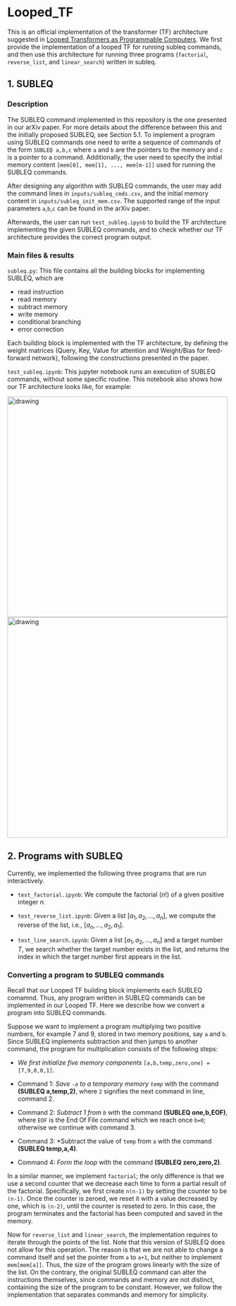 # Looped_TF


This is an official implementation of the transformer (TF) architecture suggested in [Looped Transformers as Programmable Computers](https://arxiv.org/abs/2301.13196). We first provide the implementation of a looped TF for running subleq commands, and then use this architecture for running three programs (`factorial`, `reverse_list`, and `linear_search`) written in subleq. 

## 1. SUBLEQ

### Description 

The SUBLEQ command implemented in this repository is the one presented in our arXiv paper. For more details about the difference between this and the initially proposed SUBLEQ, see Section 5.1.
To implement a program using SUBLEQ commands one need to write a sequence of commands of the form 
`SUBLEQ a,b,c` where `a` and `b` are the pointers to the memory and `c` is a pointer to a command. Additionally, the user need to specify the initial memory content `[mem[0], mem[1], ..., mem[m-1]]` used for running the SUBLEQ commands. 

After designing any algorithm with SUBLEQ commands, the user may add the command lines in `inputs/subleq_cmds.csv`, and the initial memory content in `inputs/subleq_init_mem.csv`. The supported range of the input parameters `a`,`b`,`c` can be found in the arXiv paper.

Afterwards, the user can run `test_subleq.ipynb` to build the TF architecture implementing the given SUBLEQ commands, and to check whether our TF architecture provides the correct program output.



### Main files \& results

`subleq.py`: This file contains all the building blocks for implementing SUBLEQ, which are 
- read instruction
- read memory
- subtract memory
- write memory
- conditional branching
- error correction

Each building block is implemented with the TF architecture, by defining the weight matrices (Query, Key, Value for attention and Weight/Bias for feed-forward network), following the constructions presented in the paper.  


`test_subleq.ipynb`: This jupyter notebook runs an execution of SUBLEQ commands, without some specific routine. 
This notebook also shows how our TF architecture looks like, for example:


<img src="jupyter_output_figs/read_instr_dpi_600.gif" alt="drawing" width="500"/>
<img src="jupyter_output_figs/read_mem_dpi_600.gif" alt="drawing" width="500"/>





## 2. Programs with SUBLEQ

Currently, we implemented the following three programs that are run interactively. 

- `test_factorial.ipynb`: We compute the factorial ($n!$) of a given positive integer $n$. 

- `test_reverse_list.ipynb`: Given a list $[a_1, a_2, ..., a_n]$, we compute the reverse of the list, i.e., $[a_n, ..., a_2, a_1]$.

- `test_line_search.ipynb`: Given a list $[a_1, a_2, ..., a_n]$ and a target number $T$, we search whether the target number exists in the list, and returns the index in which the target number first appears in the list.


### Converting a program to SUBLEQ commands

Recall that our Looped TF building block implements each SUBLEQ comamnd. Thus, any program written in SUBLEQ commands can be implemented in our Looped TF. Here we describe how we convert a program into SUBLEQ commands.  

Suppose we want to implement a program multiplying two positive numbers, for example $7$ and $9$, stored in two memory positions, say `a` and `b`. Since SUBLEQ implements subtraction and then jumps to another command, the program for multiplication consists of the following steps:

* *We first initialize five memory components*  `[a,b,temp,zero,one] = [7,9,0,0,1]`.

* Command 1: *Save `-a` to a temporary memory `temp`*  with the command **(SUBLEQ a,temp,2)**, where `2` signifies the next command in line, command 2. 

* Command 2: *Subtract 1 from `b`* with the command **(SUBLEQ one,b,EOF)**, where `EOF` is the End Of File command which we reach once `b=0`; otherwise we continue with command 3.

* Command 3: *Subtract the value of `temp` from `a` with the command **(SUBLEQ temp,a,4)**. 

* Command 4: *Form the loop* with the command **(SUBLEQ zero,zero,2)**.

In a similar manner, we implement `factorial`; the only difference is that we use a second counter that we decrease each time to form a partial result of the factorial. Specifically, we first create `n(n-1)` by setting the counter to be `(n-1)`. Once the counter is zeroed, we reset it with a value decreased by one, which is `(n-2)`, until the counter is reseted to zero. In this case, the program terminates and the factorial has been computed and saved in the memory. 

Now for `reverse_list` and `linear_search`, the implementation requires to iterate through the points of the list. Note that this version of SUBLEQ does not allow for this operation. The reason is that we are not able to change a command itself and set the pointer from `a` to `a+1`, but neither to implement `mem[mem[a]]`. Thus, the size of the program grows linearly with the size of the list. On the contrary, the original SUBLEQ command can alter the instructions themselves, since commands and memory are not distinct, containing the size of the program to be constant. However, we follow the implementation that separates commands and memory for simplicity.


